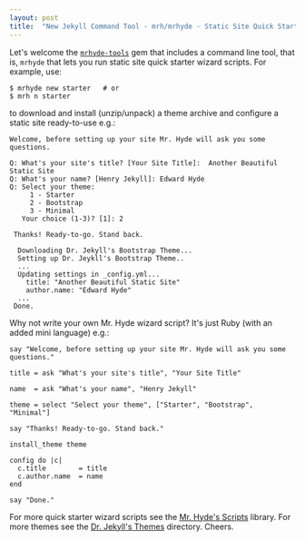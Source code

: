 ```yaml
---
layout: post
title:  "New Jekyll Command Tool - mrh/mrhyde - Static Site Quick Starter Script Wizard - Automate, Automate, Automate"
---
```


Let's welcome the [`mrhyde-tools`](https://github.com/mrhydescripts/mrhyde) gem that includes 
a command line tool, that is, `mrhyde`
that lets you run static site quick starter wizard scripts. For example, use:

~~~
$ mrhyde new starter   # or
$ mrh n starter
~~~

to download and install (unzip/unpack) a theme archive and configure a static site ready-to-use e.g.:

~~~
Welcome, before setting up your site Mr. Hyde will ask you some questions. 

Q: What's your site's title? [Your Site Title]:  Another Beautiful Static Site 
Q: What's your name? [Henry Jekyll]: Edward Hyde 
Q: Select your theme: 
     1 - Starter 
     2 - Bootstrap 
     3 - Minimal 
   Your choice (1-3)? [1]: 2 
 
 Thanks! Ready-to-go. Stand back. 
 
  Downloading Dr. Jekyll's Bootstrap Theme... 
  Setting up Dr. Jeykll's Bootstrap Theme.. 
  ... 
  Updating settings in _config.yml... 
    title: "Another Beautiful Static Site" 
    author.name: "Edward Hyde" 
  ... 
 Done. 
~~~

Why not write your own Mr. Hyde wizard script? It's just Ruby (with an added 
mini language) e.g.: 

~~~
say "Welcome, before setting up your site Mr. Hyde will ask you some questions." 

title = ask "What's your site's title", "Your Site Title" 

name  = ask "What's your name", "Henry Jekyll" 

theme = select "Select your theme", ["Starter", "Bootstrap", "Minimal"] 

say "Thanks! Ready-to-go. Stand back." 

install_theme theme 

config do |c| 
  c.title        = title 
  c.author.name  = name 
end 

say "Done." 
~~~

For more quick starter wizard scripts see the [Mr. Hyde's Scripts](https://github.com/mrhydescripts/scripts) library. 
For more themes see the [Dr. Jekyll's Themes](http://drjekyllthemes.github.io) directory. Cheers.
